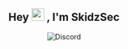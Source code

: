 <h2 align="center">
   Hey 
   <img src="https://media.giphy.com/media/3pZipqyo1sqHDfJGtz/giphy.gif" width="25px">
   , I'm SkidzSec
</h2>
<p align="center"><img alt="Discord" src="https://img.shields.io/badge/PROTONMAIL-skidzsec@protonmail.com-0d1117?style=for-the-badge&logo=protonmail&logoColor=0d1117&logoWidth=20&labelColor=000%27"></a></a>  </p>
<!-- <p align="center">
   <i>DM me on discord to collab on Malware ❤<i/>
<p/>
 -->
<!-- --- -->
<!-- <p align="center">
   <img src="https://media.giphy.com/media/8UHRm5oY4k4FDxq5QG/giphy.gif" width="30px" alt="GitHub-Status"/>&nbsp;<i><b>GitHub Stats</b></i><img src="https://media.giphy.com/media/8UHRm5oY4k4FDxq5QG/giphy.gif" width="30px" alt="GitHub-Status"/>
</p>
<p align="center">
   <img src="https://github-readme-stats.vercel.app/api?username=skidzsec&theme=dark&show_icons=true" alt="shwetangStats" />  
   <br />
   <br />
   <img src="https://github-readme-stats.vercel.app/api/top-langs/?username=skidzsec&layout=compact&theme=dark" alt="top-langs" />
 
 ---
<p align="center"> 
   Visitor count<br>
   <img src="https://profile-counter.glitch.me/skidzsec/count.svg" />
</p>
 -->
